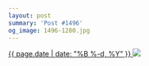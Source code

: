 ```yaml
---
layout: post
summary: 'Post #1496'
og_image: 1496-1280.jpg
---
```


<p>
 <time>
  <a href="/1496">
   {{ page.date | date: "%B %-d, %Y" }}
  </a>
 </time>
 <a href="/1496">
  <img data-taken="9/27/2021" sizes="(min-width: 700px) 50vw, calc(100vw - 2rem)" src="{{ site.assets_url }}/1496-640.jpg" srcset="{{ site.assets_url }}/1496-320.jpg 320w, {{ site.assets_url }}/1496-640.jpg 640w, {{ site.assets_url }}/1496-960.jpg 960w, {{ site.assets_url }}/1496-1280.jpg 1280w"/>
 </a>
</p>
